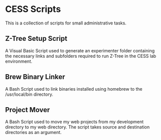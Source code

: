 CESS Scripts
=============
This is a collection of scripts for small administrative tasks.

Z-Tree Setup Script
--------------
A Visual Basic Script used to generate an experimenter folder
containing the necessary links and subfolders required to run
Z-Tree in the CESS lab environment.

Brew Binary Linker
------------------
A Bash Script used to link binaries installed using homebrew
to the /usr/local/bin directory.

Project Mover
------------------
A Bash Script used to move my web projects from my development
directory to my web directory. The script takes source and 
destination directories as an argument.
